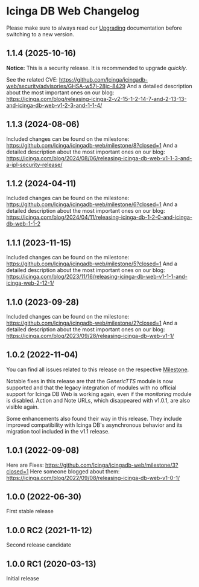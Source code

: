 # Icinga DB Web Changelog

Please make sure to always read our [Upgrading](https://icinga.com/docs/icinga-db-web/latest/doc/05-Upgrading/)
documentation before switching to a new version.

## 1.1.4 (2025-10-16)

**Notice:** This is a security release. It is recommended to upgrade _quickly_.

See the related CVE: https://github.com/Icinga/icingadb-web/security/advisories/GHSA-w57j-28jc-8429
And a detailed description about the most important ones on our blog: https://icinga.com/blog/releasing-icinga-2-v2-15-1-2-14-7-and-2-13-13-and-icinga-db-web-v1-2-3-and-1-1-4/

## 1.1.3 (2024-08-06)

Included changes can be found on the milestone: https://github.com/Icinga/icingadb-web/milestone/8?closed=1
And a detailed description about the most important ones on our blog: https://icinga.com/blog/2024/08/06/releasing-icinga-db-web-v1-1-3-and-a-ipl-security-release/

## 1.1.2 (2024-04-11)

Included changes can be found on the milestone: https://github.com/Icinga/icingadb-web/milestone/6?closed=1
And a detailed description about the most important ones on our blog: https://icinga.com/blog/2024/04/11/releasing-icinga-db-1-2-0-and-icinga-db-web-1-1-2

## 1.1.1 (2023-11-15)

Included changes can be found on the milestone: https://github.com/Icinga/icingadb-web/milestone/5?closed=1
And a detailed description about the most important ones on our blog: https://icinga.com/blog/2023/11/16/releasing-icinga-db-web-v1-1-1-and-icinga-web-2-12-1/

## 1.1.0 (2023-09-28)

Included changes can be found on the milestone: https://github.com/Icinga/icingadb-web/milestone/2?closed=1
And a detailed description about the most important ones on our blog: https://icinga.com/blog/2023/09/28/releasing-icinga-db-web-v1-1/

## 1.0.2 (2022-11-04)

You can find all issues related to this release on the respective [Milestone](https://github.com/Icinga/icingadb-web/milestone/4?closed=1).

Notable fixes in this release are that the *GenericTTS* module is now supported and that the legacy integration
of modules with no official support for Icinga DB Web is working again, even if the *monitoring* module is disabled.
Action and Note URLs, which disappeared with v1.0.1, are also visible again.

Some enhancements also found their way in this release. They include improved compatibility with Icinga DB's
asynchronous behavior and its migration tool included in the v1.1 release.

## 1.0.1 (2022-09-08)

Here are Fixes: https://github.com/Icinga/icingadb-web/milestone/3?closed=1
Here someone blogged about them: https://icinga.com/blog/2022/09/08/releasing-icinga-db-web-v1-0-1/

## 1.0.0 (2022-06-30)

First stable release

## 1.0.0 RC2 (2021-11-12)

Second release candidate

## 1.0.0 RC1 (2020-03-13)

Initial release

